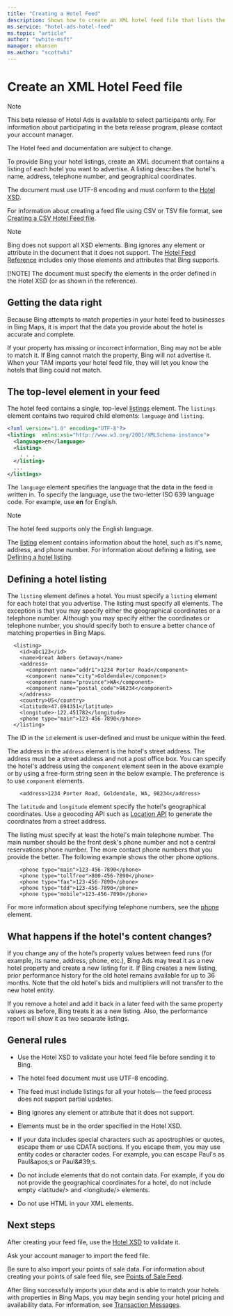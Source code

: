 ```yaml
---
title: "Creating a Hotel Feed"
description: Shows how to create an XML hotel feed file that lists the hotel properties you want to advertise.
ms.service: "hotel-ads-hotel-feed"
ms.topic: "article"
author: "swhite-msft"
manager: ehansen
ms.author: "scottwhi"
---
```


# Create an XML Hotel Feed file

> [!NOTE]
> This beta release of Hotel Ads is available to select participants only. For information about participating in the beta release program, please contact your account manager.
> 
> The Hotel feed and documentation are subject to change. 

To provide Bing your hotel listings, create an XML document that contains a listing of each hotel you want to advertise. A listing describes the hotel's name, address, telephone number, and geographical coordinates.

The document must use UTF-8 encoding and must conform to the [Hotel XSD](https://bhacstatic.blob.core.windows.net/schemas/hotel.xsd). 

For information about creating a feed file using CSV or TSV file format, see [Creating a CSV Hotel Feed file](create-csv-hotel-feed.md).

> [!NOTE]
> Bing does not support all XSD elements. Bing ignores any element or attribute in the document that it does not support. The [Hotel Feed Reference](../hotel-feed/reference.md) includes only those elements and attributes that Bing supports. 
> 
> [!NOTE]
> The document must specify the elements in the order defined in the Hotel XSD (or as shown in the reference).



## Getting the data right

Because Bing attempts to match properties in your hotel feed to businesses in Bing Maps, it is import that the data you provide about the hotel is accurate and complete.

If your property has missing or incorrect information, Bing may not be able to match it. If Bing cannot match the property, Bing will not advertise it. When your TAM imports your hotel feed file, they will let you know the hotels that Bing could not match.


## The top-level element in your feed

The hotel feed contains a single, top-level [listings](../hotel-feed/reference.md#listings) element. The `listings` element contains two required child elements: `language` and `listing`. 

```xml
<?xml version="1.0" encoding="UTF-8"?>
<listings  xmlns:xsi="http://www.w3.org/2001/XMLSchema-instance">
  <language>en</language>
  <listing>
    . . .
  </listing>
  ...
</listings>
```

The `language` element specifies the language that the data in the feed is written in. To specify the language, use the two-letter ISO 639 language code. For example, use **en** for English.

> [!NOTE]
> The hotel feed supports only the English language.

The [listing](../hotel-feed/reference.md#listingstype) element contains information about the hotel, such as it's name, address, and phone number. For information about defining a listing, see [Defining a hotel listing](#defining-a-hotel-listing).


## Defining a hotel listing

The `listing` element defines a hotel. You must specify a `listing` element for each hotel that you advertise. The listing must specify all elements. The exception is that you may specify either the geographical coordinates or a telephone number. Although you may specify either the coordinates or telephone number, you should specify both to ensure a better chance of matching properties in Bing Maps.

```
  <listing>
    <id>abc123</id>
    <name>Great Ambers Getaway</name>
    <address>
      <component name="addr1">1234 Porter Road</component>
      <component name="city">Goldendale</component>
      <component name="province">WA</component>
      <component name="postal_code">98234</component>
    </address>
    <country>US</country>
    <latitude>47.694351</latitude>
    <longitude>-122.451782</longitude>
    <phone type="main">123-456-7890</phone>
  </listing>
```

The ID in the `id` element is user-defined and must be unique within the feed.

The address in the `address` element is the hotel's street address. The address must be a street address and not a post office box. You can specify the hotel's address using the `component` element seen in the above example or by using a free-form string seen in the below example. The preference is to use `component` elements.

```
    <address>1234 Porter Road, Goldendale, WA, 98234</address>
```

The `latitude` and `longitude` element specify the hotel's geographical coordinates. Use a geocoding API such as [Location API](https://msdn.microsoft.com/library/ff701715.aspx) to generate the coordinates from a street address.

The listing must specify at least the hotel's main telephone number. The main number should be the front desk's phone number and not a central reservations phone number. The more contact phone numbers that you provide the better. The following example shows the other phone options.

```
    <phone type="main">123-456-7890</phone>
    <phone type="tollfree">800-456-7890</phone>
    <phone type="fax">123-456-7890</phone>
    <phone type="tdd">123-456-7890</phone>
    <phone type="mobile">123-456-7890</phone>
```

For more information about specifying telephone numbers, see the [phone](../hotel-feed/reference.md#phone) element.


## What happens if the hotel's content changes?


If you change any of the hotel’s property values between feed runs (for example, its name, address, phone, etc.), Bing Ads may treat it as a new hotel property and create a new listing for it. If Bing creates a new listing, prior performance history for the old hotel remains available for up to 36 months. Note that the old hotel's bids and multipliers will not transfer to the new hotel entity. 

If you remove a hotel and add it back in a later feed with the same property values as before, Bing treats it as a new listing. Also, the performance report will show it as two separate listings.




## General rules

- Use the Hotel XSD to validate your hotel feed file before sending it to Bing.
  
- The hotel feed document must use UTF-8 encoding.
  
- The feed must include listings for all your hotels&mdash; the feed process does not support partial updates.
  
- Bing ignores any element or attribute that it does not support.
  
- Elements must be in the order specified in the Hotel XSD.
  
- If your data includes special characters such as apostrophies or quotes, escape them or use CDATA sections. If you escape them, you may use entity codes or character codes. For example, you can escape Paul's as Paul\&apos;s or Paul\&#39;s.
  
- Do not include elements that do not contain data. For example, if you do not provide the geographical coordinates for a hotel, do not include empty \<latitude/\> and \<longitude/\> elements.
    
- Do not use HTML in your XML elements.
  


## Next steps

After creating your feed file, use the [Hotel XSD](https://bhacstatic.blob.core.windows.net/schemas/hotel.xsd) to validate it.

Ask your account manager to import the feed file.

Be sure to also import your points of sale data. For information about creating your points of sale feed file, see [Points of Sale Feed](../pos-feed/pos-feed.md).

After Bing successfully imports your data and is able to match your hotels with properties in Bing Maps, you may begin sending your hotel pricing and availability data. For information, see [Transaction Messages](../transaction-message/transaction-message.md). 
